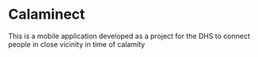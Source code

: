 # Calaminect
This is a mobile application developed as a project for the DHS to connect people in close vicinity in time of calamity

